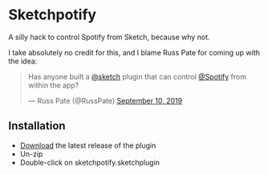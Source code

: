 # Sketchpotify

A silly hack to control Spotify from Sketch, because why not.

I take absolutely no credit for this, and I blame Russ Pate for coming up with the idea:

<blockquote class="twitter-tweet"><p lang="en" dir="ltr">Has anyone built a <a href="https://twitter.com/sketch?ref_src=twsrc%5Etfw">@sketch</a> plugin that can control <a href="https://twitter.com/Spotify?ref_src=twsrc%5Etfw">@Spotify</a> from within the app?</p>&mdash; Russ Pate (@RussPate) <a href="https://twitter.com/RussPate/status/1171541160227000321?ref_src=twsrc%5Etfw">September 10, 2019</a></blockquote>

## Installation

- [Download](../../releases/latest/download/sketchpotify.sketchplugin.zip) the latest release of the plugin
- Un-zip
- Double-click on sketchpotify.sketchplugin
